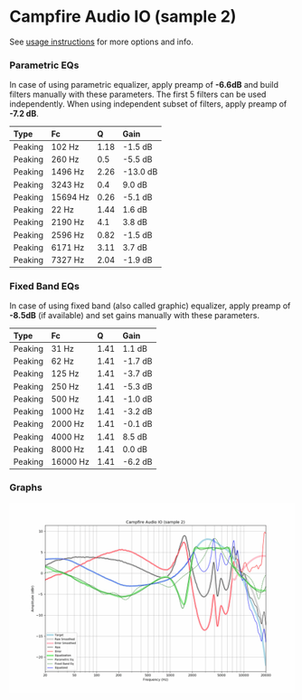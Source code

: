 # Campfire Audio IO (sample 2)
See [usage instructions](https://github.com/jaakkopasanen/AutoEq#usage) for more options and info.

### Parametric EQs
In case of using parametric equalizer, apply preamp of **-6.6dB** and build filters manually
with these parameters. The first 5 filters can be used independently.
When using independent subset of filters, apply preamp of **-7.2 dB**.

| Type    | Fc       |    Q | Gain     |
|:--------|:---------|:-----|:---------|
| Peaking | 102 Hz   | 1.18 | -1.5 dB  |
| Peaking | 260 Hz   | 0.5  | -5.5 dB  |
| Peaking | 1496 Hz  | 2.26 | -13.0 dB |
| Peaking | 3243 Hz  | 0.4  | 9.0 dB   |
| Peaking | 15694 Hz | 0.26 | -5.1 dB  |
| Peaking | 22 Hz    | 1.44 | 1.6 dB   |
| Peaking | 2190 Hz  | 4.1  | 3.8 dB   |
| Peaking | 2596 Hz  | 0.82 | -1.5 dB  |
| Peaking | 6171 Hz  | 3.11 | 3.7 dB   |
| Peaking | 7327 Hz  | 2.04 | -1.9 dB  |

### Fixed Band EQs
In case of using fixed band (also called graphic) equalizer, apply preamp of **-8.5dB**
(if available) and set gains manually with these parameters.

| Type    | Fc       |    Q | Gain    |
|:--------|:---------|:-----|:--------|
| Peaking | 31 Hz    | 1.41 | 1.1 dB  |
| Peaking | 62 Hz    | 1.41 | -1.7 dB |
| Peaking | 125 Hz   | 1.41 | -3.7 dB |
| Peaking | 250 Hz   | 1.41 | -5.3 dB |
| Peaking | 500 Hz   | 1.41 | -1.0 dB |
| Peaking | 1000 Hz  | 1.41 | -3.2 dB |
| Peaking | 2000 Hz  | 1.41 | -0.1 dB |
| Peaking | 4000 Hz  | 1.41 | 8.5 dB  |
| Peaking | 8000 Hz  | 1.41 | 0.0 dB  |
| Peaking | 16000 Hz | 1.41 | -6.2 dB |

### Graphs
![](./Campfire%20Audio%20IO%20(sample%202).png)